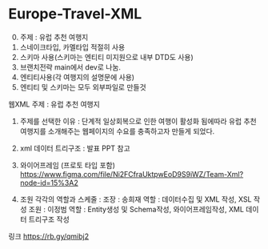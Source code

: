 # Europe-Travel-XML
0. 주제 : 유럽 추천 여행지
1. 스네이크타입, 카멜타입 적절히 사용
2. 스키마 사용(스키마는 엔티티 미지원으로 내부 DTD도 사용)
3. 브랜치전략 main에서 dev로 나눔.
4. 엔티티사용(각 여행지의 설명문에 사용)
6. 엔티티 및 스키마는 모두 외부파일로 만들것

웹XML
주제 : 유럽 추천 여행지
1. 주제를 선택한 이유 : 단계적 일상회복으로 인한 여행이 활성화 됨에따라 유럽 추천 여행지를 소개해주는 웹페이지의 수요를 충족하고자 만들게 되었다.

2. xml 데이터 트리구조 :
발표 PPT 참고

4. 와이어프레임 (프로토 타입 포함)
https://www.figma.com/file/Ni2FCfraUktpwEoD9S9iWZ/Team-Xml?node-id=15%3A2

4. 조원 각각의 역할과 스케줄 :
    조장 : 송희재 
    역할 : 데이터수집 및 XML 작성, XSL 작성
    조원 : 이정범
    역할 : Entity생성 및 Schema작성, 와이어프레임작성, XML 데이터 트리구조 작성

링크
https://rb.gy/qmibj2
